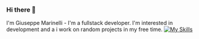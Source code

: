 ### Hi there 👋
I'm Giuseppe Marinelli - I'm a fullstack developer. I'm interested in development and a i work on random projects in my free time.
[![My Skills](https://skillicons.dev/icons?i=js,ts,html,css,vue,bootstrap,nuxtjs,react,nodejs,redis,express,postgres,mysql,vscode,linux)](https://skillicons.dev)
<!--
**TheMilion/TheMilion** is a ✨ _special_ ✨ repository because its `README.md` (this file) appears on your GitHub profile.

Here are some ideas to get you started:

- 🔭 I’m currently working on ...
- 🌱 I’m currently learning ...
- 👯 I’m looking to collaborate on ...
- 🤔 I’m looking for help with ...
- 💬 Ask me about ...
- 📫 How to reach me: ...
- 😄 Pronouns: ...
- ⚡ Fun fact: ...
-->
